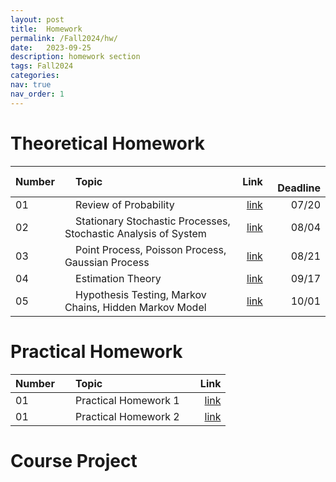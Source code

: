 ```yaml
---
layout: post
title:  Homework
permalink: /Fall2024/hw/
date:   2023-09-25
description: homework section
tags: Fall2024
categories:
nav: true
nav_order: 1
---
```

# Theoretical Homework

| Number | &nbsp; &nbsp; Topic                                                        | Link                                                                                     |  &nbsp; &nbsp; Deadline
| :---- | :--------------------------------------------------------------------- | -----------------------------------------------------------------------------------------------------: | ----------: |
| 01   | &nbsp; &nbsp; Review of Probability &nbsp; &nbsp; | <a href='/assets/Fall2024/HWs/Stoch_HW1_Fall2024.pdf'>link</a> |  &nbsp; &nbsp; 07/20 |
| 02   | &nbsp; &nbsp; Stationary Stochastic Processes, Stochastic Analysis of System &nbsp; &nbsp; | <a href='/assets/Fall2024/HWs/Stoch_HW2_Fall2024.pdf'>link</a> |  &nbsp; &nbsp; 08/04 |
| 03   | &nbsp; &nbsp; Point Process, Poisson Process, Gaussian Process &nbsp; &nbsp; | <a href='/assets/Fall2024/HWs/Stoch_HW3_Fall2024_v.pdf'>link</a> |  &nbsp; &nbsp; 08/21 |
| 04   | &nbsp; &nbsp; Estimation Theory &nbsp; &nbsp; | <a href='/assets/Fall2024/HWs/Stoch_HW4_Fall2024_v.pdf'>link</a> |  &nbsp; &nbsp; 09/17 |
| 05   | &nbsp; &nbsp; Hypothesis Testing, Markov Chains, Hidden Markov Model &nbsp; &nbsp; | <a href='/assets/Fall2024/HWs/Stoch_HW5_Fall2024_v.pdf'>link</a> |  &nbsp; &nbsp; 10/01 |




# Practical Homework

| Number | &nbsp; &nbsp; Topic                                                        | Link |
| :---- | :--------------------------------------------------------------------- | -----------------------------------------------------------------------------------------------------: |
| 01   | &nbsp; &nbsp; Practical Homework 1 &nbsp; &nbsp; | <a href='/assets/Fall2023/zip/PHW1_SP_2023.zip'>link</a> |
| 01   | &nbsp; &nbsp; Practical Homework 2 &nbsp; &nbsp; | <a href='/assets/Fall2023/pdf/PHW2_SP_2023.pdf'>link</a> |



# Course Project

<!-- | Number | &nbsp; &nbsp; Topic                                                        | Link                                                                                     |  &nbsp; &nbsp; Deadline
| :---- | :--------------------------------------------------------------------- | -----------------------------------------------------------------------------------------------------: | ----------: |
| 01   | &nbsp; &nbsp; Project &nbsp; &nbsp; | <a href='/assets/Fall2024/zip/Project_SP_2023.zip'>link</a> |  &nbsp; &nbsp; 11/05 | -->

